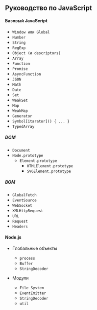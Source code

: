 ## Руководство по JavaScript
#### Базовый JavaScript
* `Window или Global`
* `Number`
* `String`
* `RegExp`
* `Object (и descriptors)`
* `Array`
* `Function`
* `Promise`
* `AsyncFunction`
* `JSON`
* `Math`
* `Date`
* `Set`
* `WeakSet`
* `Map`
* `WeakMap`
* `Generator`
* `Symbol[itarator]() { ... }`
* `TypedArray`

##### DOM
* `Document`
* `Node.prototype`
	* `Element.prototype`
		* `HTMLElement.prototype`
		* `SVGElement.prototype`

##### BOM
* `GlobalFetch`
* `EventSource`
* `WebSocket`
* `XMLHttpRequest`
* `URL`
* `Request`
* `Headers`


#### Node.js
* Глобальные объекты
	* `process`
	* `Buffer`
	* `StringDecoder`

* Модули
	* `File System`
	* `EventEmitter`
	* `StringDecoder`
	* `util`
